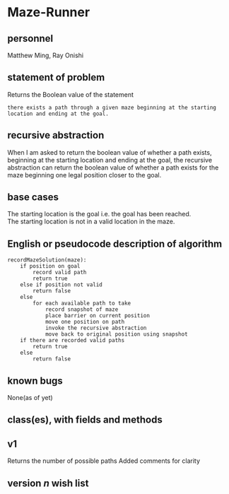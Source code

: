 # Maze-Runner
## personnel
Matthew Ming, Ray Onishi
## statement of problem
Returns the Boolean value of the statement
```
there exists a path through a given maze beginning at the starting location and ending at the goal. 
```
## recursive abstraction
When I am asked to return the boolean value of whether a path exists, beginning at the starting location and ending at the goal,
the recursive abstraction can return the boolean value of whether a path exists for the maze beginning one legal position closer to the goal.
## base cases
The starting location is the goal i.e. the goal has been reached.  
The starting location is not in a valid location in the maze.
## English or pseudocode description of algorithm
```
recordMazeSolution(maze):  
	if position on goal  
		record valid path
		return true 
	else if position not valid
		return false
	else   
		for each available path to take
			record snapshot of maze
			place barrier on current position
			move one position on path  
			invoke the recursive abstraction  
			move back to original position using snapshot
	if there are recorded valid paths
		return true
	else
		return false
```
## known bugs
None(as of yet)
## class(es), with fields and methods
## v1
Returns the number of possible paths
Added comments for clarity
## version *n* wish list
